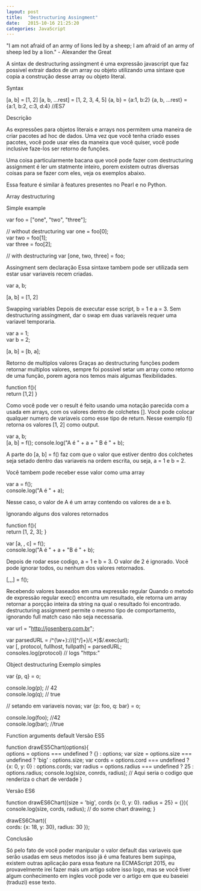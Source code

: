 ```yaml
---
layout: post
title:  "Destructuring Assingment"
date:   2015-10-16 21:25:20
categories: JavaScript 
---
```




"I am not afraid of an army of lions led by a sheep; I am afraid of an army of sheep led by a lion." - Alexander the Great

A sintax de destructuring assingment é uma expressão javascript que faz possivel extrair dados de um array ou objeto utilizando uma sintaxe que copia a construção desse array ou objeto literal.

Syntax

[a, b] = [1, 2]
[a, b, ...rest] = [1, 2, 3, 4, 5]
{a, b} = {a:1, b:2}
{a, b, ...rest} = {a:1, b:2, c:3, d:4}  //ES7

Descrição

As expressões para objetos literais e arrays nos permitem uma maneira de criar pacotes ad hoc de dados. Uma vez que você tenha criado esses pacotes, você pode usar eles da maneira que você quiser, você pode inclusive faze-los ser retorno de funções.

Uma coisa particularmente bacana que você pode fazer com destructuring assignment é ler um statmente inteiro, porem existem outras diversas coisas para se fazer com eles, veja os exemplos abaixo.

Essa feature é similar à features presentes no Pearl e no Python.

Array destructuring

Simple example

var foo = ["one", "two", "three"];

// without destructuring
var one = foo[0];  
var two = foo[1];  
var three = foo[2];

// with destructuring
var [one, two, three] = foo;  

Assingment sem declaração Essa sintaxe tambem pode ser utilizada sem estar usar variaveis recem criadas.

var a, b;

[a, b] = [1, 2]

Swapping variables Depois de executar esse script, b = 1 e a = 3. Sem destructuring assingment, dar o swap em duas variaveis requer uma variavel temporaria.

var a = 1;  
var b = 2;

[a, b] = [b, a];

Retorno de multiplos valores Graças ao destructuring funções podem retornar multiplos valores, sempre foi possivel setar um array como retorno de uma função, porem agora nos temos mais algumas flexibilidades.

function f(){  
    return [1,2]
}

Como você pode ver o result é feito usando uma notação parecida com a usada em arrays, com os valores dentro de colchetes []. Você pode colocar qualquer numero de variaveis como esse tipo de return. Nesse exemplo f() retorna os valores [1, 2] como output.

var a, b;  
[a, b] = f();
console.log("A é " + a + " B é " + b);  

A parte do [a, b] = f() faz com que o valor que estiver dentro dos colchetes seja setado dentro das variaveis na ordem escrita, ou seja, a = 1 e b = 2.

Você tambem pode receber esse valor como uma array

var a = f();  
console.log("A é " + a);  

Nesse caso, o valor de A é um array contendo os valores de a e b.

Ignorando alguns dos valores retornados

function f(){  
    return [1, 2, 3];
}

var [a, , c] = f();  
console.log("A é " + a + "B é " + b);  

Depois de rodar esse codigo, a = 1 e b = 3. O valor de 2 é ignorado. Você pode ignorar todos, ou nenhum dos valores retornados.

[,,,] = f();

Recebendo valores baseados em uma expressão regular Quando o metodo de expressão regular exec() encontra um resultado, ele retorna um array retornar a porçção inteira da string na qual o resultado foi encontrado. destructuring assignment permite o mesmo tipo de comportamento, ignorando full match caso não seja necessaria.

var url = "http://josenberg.com.br";

var parsedURL = /^(\w+)\:\/\/([^\/]+)\/(.*)$/.exec(url);  
var [, protocol, fullhost, fullpath] = parsedURL;  
consoles.log(protocol) // logs "https:"  

Object destructuring Exemplo simples

var {p, q} = o;

console.log(p); // 42  
console.log(q); // true

// setando em variaveis novas;
var {p: foo, q: bar} = o;

console.log(foo); //42  
console.log(bar); //true  

Function arguments default Versão ES5

function drawES5Chart(options){  
    options = options === undefined ? {} : options;
    var size = options.size === undefined ? 'big' : options.size;
    var cords = options.cord === undefined ? {x: 0, y: 0} : options.cords;
    var radius = options.radius === undefined ? 25 : options.radius;
    console.log(size, conrds, radius);
    // Aqui seria o codigo que renderiza o chart de verdade
}

Versão ES6

function drawES6Chart({size = 'big', cords {x: 0, y: 0}. radius = 25} = {}){  
    console.log(size, cords, radius);
    // do some chart drawing;
}

drawES6Chart({  
    cords: {x: 18, y: 30},
    radius: 30
});

Conclusão

Só pelo fato de você poder manipular o valor default das variaveis que serão usadas em seus metodos isso já é uma features bem supinpa, existem outras aplicação para essa feature na ECMAScript 2015, eu provavelmente irei fazer mais um artigo sobre isso logo, mas se você tiver algum conhecimento em ingles você pode ver o artigo em que eu baseiei (traduzi) esse texto.
